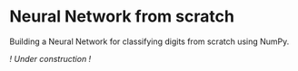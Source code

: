 # Neural Network from scratch
Building a Neural Network for classifying digits from scratch using NumPy.

*! Under construction !*
